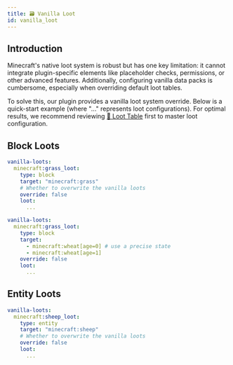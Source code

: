```yaml
---
title: 🗃️ Vanilla Loot
id: vanilla_loot
---
```


## Introduction

Minecraft's native loot system is robust but has one key limitation: it cannot integrate plugin-specific elements like placeholder checks, permissions, or other advanced features. Additionally, configuring vanilla data packs is cumbersome, especially when overriding default loot tables.

To solve this, our plugin provides a vanilla loot system override. Below is a quick-start example (where "..." represents loot configurations). For optimal results, we recommend reviewing [💎 Loot Table](../reference/loot_table.md) first to master loot configuration.

## Block Loots

```yaml
vanilla-loots:
  minecraft:grass_loot:
    type: block
    target: "minecraft:grass"
    # Whether to overwrite the vanilla loots
    override: false
    loot:
      ...
```

```yaml
vanilla-loots:
  minecraft:grass_loot:
    type: block
    target:
      - minecraft:wheat[age=0] # use a precise state
      - minecraft:wheat[age=1]
    override: false
    loot:
      ...
```

## Entity Loots

```yaml
vanilla-loots:
  minecraft:sheep_loot:
    type: entity
    target: "minecraft:sheep"
    # Whether to overwrite the vanilla loots
    override: false
    loot:
      ...
```
